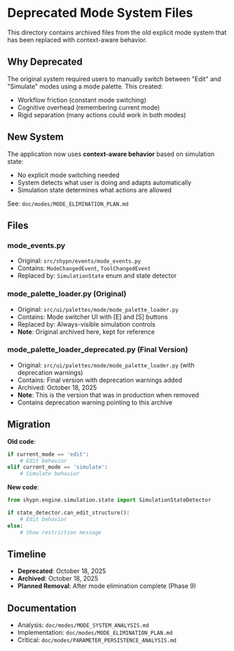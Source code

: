 # Deprecated Mode System Files

This directory contains archived files from the old explicit mode system that has been replaced with context-aware behavior.

## Why Deprecated

The original system required users to manually switch between "Edit" and "Simulate" modes using a mode palette. This created:
- Workflow friction (constant mode switching)
- Cognitive overhead (remembering current mode)
- Rigid separation (many actions could work in both modes)

## New System

The application now uses **context-aware behavior** based on simulation state:
- No explicit mode switching needed
- System detects what user is doing and adapts automatically
- Simulation state determines what actions are allowed

See: `doc/modes/MODE_ELIMINATION_PLAN.md`

## Files

### mode_events.py
- Original: `src/shypn/events/mode_events.py`
- Contains: `ModeChangedEvent`, `ToolChangedEvent`
- Replaced by: `SimulationState` enum and state detector

### mode_palette_loader.py (Original)
- Original: `src/ui/palettes/mode/mode_palette_loader.py`
- Contains: Mode switcher UI with [E] and [S] buttons
- Replaced by: Always-visible simulation controls
- **Note**: Original archived here, kept for reference

### mode_palette_loader_deprecated.py (Final Version)
- Original: `src/ui/palettes/mode/mode_palette_loader.py` (with deprecation warnings)
- Contains: Final version with deprecation warnings added
- Archived: October 18, 2025
- **Note**: This is the version that was in production when removed
- Contains deprecation warning pointing to this archive

## Migration

**Old code**:
```python
if current_mode == 'edit':
    # Edit behavior
elif current_mode == 'simulate':
    # Simulate behavior
```

**New code**:
```python
from shypn.engine.simulation.state import SimulationStateDetector

if state_detector.can_edit_structure():
    # Edit behavior
else:
    # Show restriction message
```

## Timeline

- **Deprecated**: October 18, 2025
- **Archived**: October 18, 2025
- **Planned Removal**: After mode elimination complete (Phase 9)

## Documentation

- Analysis: `doc/modes/MODE_SYSTEM_ANALYSIS.md`
- Implementation: `doc/modes/MODE_ELIMINATION_PLAN.md`
- Critical: `doc/modes/PARAMETER_PERSISTENCE_ANALYSIS.md`
